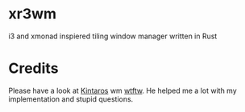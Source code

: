 xr3wm
====

i3 and xmonad inspiered tiling window manager written in Rust

Credits
=======

Please have a look at [Kintaros](https://github.com/Kintaro) wm [wtftw](https://github.com/Kintaro/wtftw). He helped me a lot with my implementation and stupid questions.
